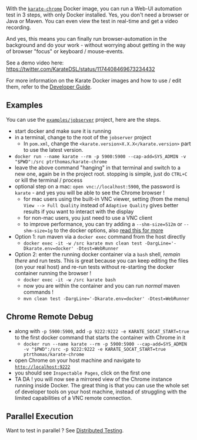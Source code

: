 With the [`karate-chrome`](https://hub.docker.com/r/ptrthomas/karate-chrome) Docker image, you can run a Web-UI automation test in 3 steps, with only Docker installed. Yes, you don't need a browser or Java or Maven. You can even view the test in real-time and get a video recording.

And yes, this means you can finally run browser-automation in the background and do your work - without worrying about getting in the way of browser "focus" or keyboard / mouse-events.

See a demo video here: https://twitter.com/KarateDSL/status/1174408469673234432

For more information on the Karate Docker images and how to use / edit them, refer to the [Developer Guide](https://github.com/intuit/karate/wiki/Developer-Guide#docker-images).

## Examples

You can use the [`examples/jobserver`](https://github.com/intuit/karate/tree/develop/examples/jobserver) project, here are the steps.

* start docker and make sure it is running
* in a terminal, change to the root of the `jobserver` project
  * In `pom.xml`, change the `<karate.version>X.X.X</karate.version>` part to use the latest version.
* `docker run --name karate --rm -p 5900:5900 --cap-add=SYS_ADMIN -v "$PWD":/src ptrthomas/karate-chrome`
* leave the above command "hanging" in that terminal and switch to a new one, again be in the project root. stopping is simple, just do `CTRL+C` or kill the terminal / process
* optional step on a mac: `open vnc://localhost:5900`, the password is `karate` - and yes you will be able to see the Chrome browser !
  * for mac users using the built-in VNC viewer, setting (from the menu) `View --> Full Quality` instead of `Adaptive Quality` gives better results if you want to interact with the display
  * for non-mac users, you just need to use a VNC client
  * to improve performance, you can try adding a `--shm-size=512m` or `--shm-size=1g` to the docker options, also [read this for more](https://github.com/puppeteer/puppeteer/blob/master/docs/troubleshooting.md#tips)
* Option 1: run maven via a `docker exec` command from the host directly
  * `docker exec -it -w /src karate mvn clean test -DargLine='-Dkarate.env=docker' -Dtest=WebRunner`
* Option 2: enter the running docker container via a `bash` shell, *remain there* and run tests. This is great because you can keep editing the files (on your real host) and re-run tests without re-starting the docker container running the browser !
  * `docker exec -it -w /src karate bash`
  * now you are within the container and you can run *normal* maven commands !
  * `mvn clean test -DargLine='-Dkarate.env=docker' -Dtest=WebRunner`

## Chrome Remote Debug
* along with `-p 5900:5900`, add `-p 9222:9222 -e KARATE_SOCAT_START=true` to the first docker command that starts the container with Chrome in it
  * `docker run --name karate --rm -p 5900:5900 --cap-add=SYS_ADMIN -v "$PWD":/src -p 9222:9222 -e KARATE_SOCAT_START=true ptrthomas/karate-chrome`
* open Chrome on your host machine and navigate to [`http://localhost:9222`](http://localhost:9222)
* you should see `Inspectable Pages`, click on the first one
* TA DA ! you will now see a mirrored view of the Chrome instance running inside Docker. The great thing is that you can use the whole set of developer tools on your host machine, instead of struggling with the limited capabilities of a VNC remote connection.

## Parallel Execution
Want to test in parallel ? See [Distributed Testing](https://github.com/intuit/karate/wiki/Distributed-Testing).